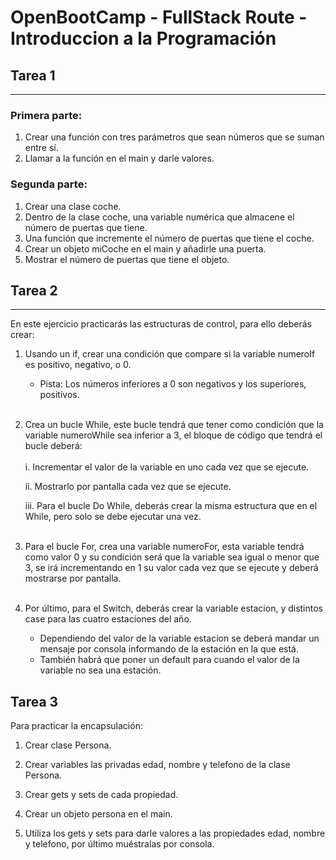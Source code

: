
# OpenBootCamp - FullStack Route - Introduccion a la Programación


## Tarea 1

---
### Primera parte:
1. Crear una función con tres parámetros que sean números que se suman entre sí.
2. Llamar a la función en el main y darle valores.
### Segunda parte: 

1. Crear una clase coche.
2. Dentro de la clase coche, una variable numérica que almacene el número de puertas que tiene.
3. Una función que incremente el número de puertas que tiene el coche.
4. Crear un objeto miCoche en el main y añadirle una puerta.
5. Mostrar el número de puertas que tiene el objeto.



## Tarea 2

---
En este ejercicio practicarás las estructuras de control, para ello deberás crear:

1. Usando un if, crear una condición que compare si la variable numeroIf es positivo, negativo, o 0. 
   - Pista: Los números inferiores a 0 son negativos y los superiores, positivos.<br />
     <br />
2. Crea un bucle While, este bucle tendrá que tener como condición que la variable numeroWhile sea inferior a 3, el bloque de código que tendrá el bucle deberá:<br />
   <br />
     i. Incrementar el valor de la variable en uno cada vez que se ejecute.

     ii. Mostrarlo por pantalla cada vez que se ejecute.

     iii. Para el bucle Do While, deberás crear la misma estructura que en el While, pero solo se debe ejecutar una vez.<br />
   <br />
3. Para el bucle For, crea una variable numeroFor, esta variable tendrá como valor 0 y su condición será que la variable sea igual o menor que 3, se irá incrementando en 1 su valor cada vez que se ejecute y deberá mostrarse por pantalla.<br />
   <br />
4. Por último, para el Switch, deberás crear la variable estacion, y distintos case para las cuatro estaciones del año.
   - Dependiendo del valor de la variable estacion se deberá mandar un mensaje por consola informando de la estación en la que está.
   - También habrá que poner un default para cuando el valor de la variable no sea una estación.

## Tarea 3

Para practicar la encapsulación:

1. Crear clase Persona.

2. Crear variables las privadas edad, nombre y telefono de la clase Persona.

3. Crear gets y sets de cada propiedad.

4. Crear un objeto persona en el main.

5. Utiliza los gets y sets para darle valores a las propiedades edad, nombre y telefono, por último muéstralas por consola.

